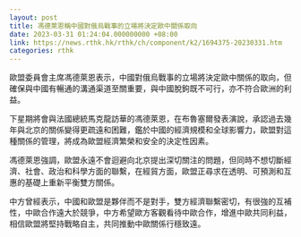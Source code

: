 ```yaml
---
layout: post
title: 馮德萊恩稱中國對俄烏戰事的立場將決定歐中關係取向
date: 2023-03-31 01:24:04.000000000 +08:00
link: https://news.rthk.hk/rthk/ch/component/k2/1694375-20230331.htm
categories: rthk
---
```


歐盟委員會主席馮德萊恩表示，中國對俄烏戰事的立場將決定歐中關係的取向，但確保與中國有暢通的溝通渠道至關重要，與中國脫鉤既不可行，亦不符合歐洲的利益。

下星期將會與法國總統馬克龍訪華的馮德萊恩，在布魯塞爾發表演說，承認過去幾年與北京的關係變得更疏遠和困難，鑑於中國的經濟規模和全球影響力，歐盟對這種關係的管理，將成為歐盟經濟繁榮和安全的決定性因素。

馮德萊恩強調，歐盟永遠不會迴避向北京提出深切關注的問題，但同時不想切斷經濟、社會、政治和科學方面的聯繫，在經貿方面，歐盟正尋求在透明、可預測和互惠的基礎上重新平衡雙方關係。

中方曾經表示，中國和歐盟是夥伴而不是對手，雙方經濟聯繫密切，有很強的互補性，中歐合作遠大於競爭，中方希望歐方客觀看待中歐合作，增進中歐共同利益，相信歐盟將堅持戰略自主，共同推動中歐關係行穩致遠。
